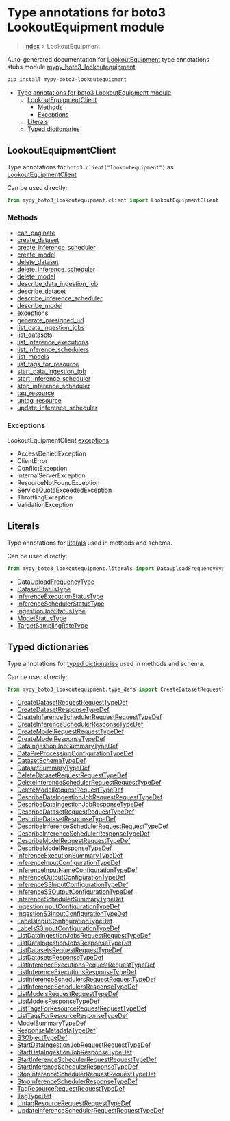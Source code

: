 # Type annotations for boto3 LookoutEquipment module

> [Index](..) > LookoutEquipment

Auto-generated documentation for
[LookoutEquipment](https://boto3.amazonaws.com/v1/documentation/api/latest/reference/services/lookoutequipment.html#LookoutEquipment)
type annotations stubs module
[mypy_boto3_lookoutequipment](https://pypi.org/project/mypy-boto3-lookoutequipment/).

```bash
pip install mypy-boto3-lookoutequipment
```

- [Type annotations for boto3 LookoutEquipment module](#type-annotations-for-boto3-lookoutequipment-module)
  - [LookoutEquipmentClient](#lookoutequipmentclient)
    - [Methods](#methods)
    - [Exceptions](#exceptions)
  - [Literals](#literals)
  - [Typed dictionaries](#typed-dictionaries)

## LookoutEquipmentClient

Type annotations for `boto3.client("lookoutequipment")` as
[LookoutEquipmentClient](./client.md)

Can be used directly:

```python
from mypy_boto3_lookoutequipment.client import LookoutEquipmentClient
```

### Methods

- [can_paginate](./client.md#can_paginate)
- [create_dataset](./client.md#create_dataset)
- [create_inference_scheduler](./client.md#create_inference_scheduler)
- [create_model](./client.md#create_model)
- [delete_dataset](./client.md#delete_dataset)
- [delete_inference_scheduler](./client.md#delete_inference_scheduler)
- [delete_model](./client.md#delete_model)
- [describe_data_ingestion_job](./client.md#describe_data_ingestion_job)
- [describe_dataset](./client.md#describe_dataset)
- [describe_inference_scheduler](./client.md#describe_inference_scheduler)
- [describe_model](./client.md#describe_model)
- [exceptions](./client.md#exceptions)
- [generate_presigned_url](./client.md#generate_presigned_url)
- [list_data_ingestion_jobs](./client.md#list_data_ingestion_jobs)
- [list_datasets](./client.md#list_datasets)
- [list_inference_executions](./client.md#list_inference_executions)
- [list_inference_schedulers](./client.md#list_inference_schedulers)
- [list_models](./client.md#list_models)
- [list_tags_for_resource](./client.md#list_tags_for_resource)
- [start_data_ingestion_job](./client.md#start_data_ingestion_job)
- [start_inference_scheduler](./client.md#start_inference_scheduler)
- [stop_inference_scheduler](./client.md#stop_inference_scheduler)
- [tag_resource](./client.md#tag_resource)
- [untag_resource](./client.md#untag_resource)
- [update_inference_scheduler](./client.md#update_inference_scheduler)

### Exceptions

LookoutEquipmentClient [exceptions](./client.md#exceptions)

- AccessDeniedException
- ClientError
- ConflictException
- InternalServerException
- ResourceNotFoundException
- ServiceQuotaExceededException
- ThrottlingException
- ValidationException

## Literals

Type annotations for [literals](./literals.md) used in methods and schema.

Can be used directly:

```python
from mypy_boto3_lookoutequipment.literals import DataUploadFrequencyType, ...
```

- [DataUploadFrequencyType](./literals.md#datauploadfrequencytype)
- [DatasetStatusType](./literals.md#datasetstatustype)
- [InferenceExecutionStatusType](./literals.md#inferenceexecutionstatustype)
- [InferenceSchedulerStatusType](./literals.md#inferenceschedulerstatustype)
- [IngestionJobStatusType](./literals.md#ingestionjobstatustype)
- [ModelStatusType](./literals.md#modelstatustype)
- [TargetSamplingRateType](./literals.md#targetsamplingratetype)

## Typed dictionaries

Type annotations for [typed dictionaries](./type_defs.md) used in methods and
schema.

Can be used directly:

```python
from mypy_boto3_lookoutequipment.type_defs import CreateDatasetRequestRequestTypeDef, ...
```

- [CreateDatasetRequestRequestTypeDef](./type_defs.md#createdatasetrequestrequesttypedef)
- [CreateDatasetResponseTypeDef](./type_defs.md#createdatasetresponsetypedef)
- [CreateInferenceSchedulerRequestRequestTypeDef](./type_defs.md#createinferenceschedulerrequestrequesttypedef)
- [CreateInferenceSchedulerResponseTypeDef](./type_defs.md#createinferenceschedulerresponsetypedef)
- [CreateModelRequestRequestTypeDef](./type_defs.md#createmodelrequestrequesttypedef)
- [CreateModelResponseTypeDef](./type_defs.md#createmodelresponsetypedef)
- [DataIngestionJobSummaryTypeDef](./type_defs.md#dataingestionjobsummarytypedef)
- [DataPreProcessingConfigurationTypeDef](./type_defs.md#datapreprocessingconfigurationtypedef)
- [DatasetSchemaTypeDef](./type_defs.md#datasetschematypedef)
- [DatasetSummaryTypeDef](./type_defs.md#datasetsummarytypedef)
- [DeleteDatasetRequestRequestTypeDef](./type_defs.md#deletedatasetrequestrequesttypedef)
- [DeleteInferenceSchedulerRequestRequestTypeDef](./type_defs.md#deleteinferenceschedulerrequestrequesttypedef)
- [DeleteModelRequestRequestTypeDef](./type_defs.md#deletemodelrequestrequesttypedef)
- [DescribeDataIngestionJobRequestRequestTypeDef](./type_defs.md#describedataingestionjobrequestrequesttypedef)
- [DescribeDataIngestionJobResponseTypeDef](./type_defs.md#describedataingestionjobresponsetypedef)
- [DescribeDatasetRequestRequestTypeDef](./type_defs.md#describedatasetrequestrequesttypedef)
- [DescribeDatasetResponseTypeDef](./type_defs.md#describedatasetresponsetypedef)
- [DescribeInferenceSchedulerRequestRequestTypeDef](./type_defs.md#describeinferenceschedulerrequestrequesttypedef)
- [DescribeInferenceSchedulerResponseTypeDef](./type_defs.md#describeinferenceschedulerresponsetypedef)
- [DescribeModelRequestRequestTypeDef](./type_defs.md#describemodelrequestrequesttypedef)
- [DescribeModelResponseTypeDef](./type_defs.md#describemodelresponsetypedef)
- [InferenceExecutionSummaryTypeDef](./type_defs.md#inferenceexecutionsummarytypedef)
- [InferenceInputConfigurationTypeDef](./type_defs.md#inferenceinputconfigurationtypedef)
- [InferenceInputNameConfigurationTypeDef](./type_defs.md#inferenceinputnameconfigurationtypedef)
- [InferenceOutputConfigurationTypeDef](./type_defs.md#inferenceoutputconfigurationtypedef)
- [InferenceS3InputConfigurationTypeDef](./type_defs.md#inferences3inputconfigurationtypedef)
- [InferenceS3OutputConfigurationTypeDef](./type_defs.md#inferences3outputconfigurationtypedef)
- [InferenceSchedulerSummaryTypeDef](./type_defs.md#inferenceschedulersummarytypedef)
- [IngestionInputConfigurationTypeDef](./type_defs.md#ingestioninputconfigurationtypedef)
- [IngestionS3InputConfigurationTypeDef](./type_defs.md#ingestions3inputconfigurationtypedef)
- [LabelsInputConfigurationTypeDef](./type_defs.md#labelsinputconfigurationtypedef)
- [LabelsS3InputConfigurationTypeDef](./type_defs.md#labelss3inputconfigurationtypedef)
- [ListDataIngestionJobsRequestRequestTypeDef](./type_defs.md#listdataingestionjobsrequestrequesttypedef)
- [ListDataIngestionJobsResponseTypeDef](./type_defs.md#listdataingestionjobsresponsetypedef)
- [ListDatasetsRequestRequestTypeDef](./type_defs.md#listdatasetsrequestrequesttypedef)
- [ListDatasetsResponseTypeDef](./type_defs.md#listdatasetsresponsetypedef)
- [ListInferenceExecutionsRequestRequestTypeDef](./type_defs.md#listinferenceexecutionsrequestrequesttypedef)
- [ListInferenceExecutionsResponseTypeDef](./type_defs.md#listinferenceexecutionsresponsetypedef)
- [ListInferenceSchedulersRequestRequestTypeDef](./type_defs.md#listinferenceschedulersrequestrequesttypedef)
- [ListInferenceSchedulersResponseTypeDef](./type_defs.md#listinferenceschedulersresponsetypedef)
- [ListModelsRequestRequestTypeDef](./type_defs.md#listmodelsrequestrequesttypedef)
- [ListModelsResponseTypeDef](./type_defs.md#listmodelsresponsetypedef)
- [ListTagsForResourceRequestRequestTypeDef](./type_defs.md#listtagsforresourcerequestrequesttypedef)
- [ListTagsForResourceResponseTypeDef](./type_defs.md#listtagsforresourceresponsetypedef)
- [ModelSummaryTypeDef](./type_defs.md#modelsummarytypedef)
- [ResponseMetadataTypeDef](./type_defs.md#responsemetadatatypedef)
- [S3ObjectTypeDef](./type_defs.md#s3objecttypedef)
- [StartDataIngestionJobRequestRequestTypeDef](./type_defs.md#startdataingestionjobrequestrequesttypedef)
- [StartDataIngestionJobResponseTypeDef](./type_defs.md#startdataingestionjobresponsetypedef)
- [StartInferenceSchedulerRequestRequestTypeDef](./type_defs.md#startinferenceschedulerrequestrequesttypedef)
- [StartInferenceSchedulerResponseTypeDef](./type_defs.md#startinferenceschedulerresponsetypedef)
- [StopInferenceSchedulerRequestRequestTypeDef](./type_defs.md#stopinferenceschedulerrequestrequesttypedef)
- [StopInferenceSchedulerResponseTypeDef](./type_defs.md#stopinferenceschedulerresponsetypedef)
- [TagResourceRequestRequestTypeDef](./type_defs.md#tagresourcerequestrequesttypedef)
- [TagTypeDef](./type_defs.md#tagtypedef)
- [UntagResourceRequestRequestTypeDef](./type_defs.md#untagresourcerequestrequesttypedef)
- [UpdateInferenceSchedulerRequestRequestTypeDef](./type_defs.md#updateinferenceschedulerrequestrequesttypedef)
